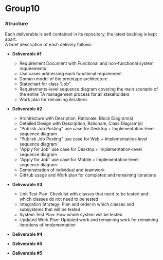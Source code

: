 # Group10
### Structure
Each deliverable is self contained in its repository, the latest backlog is kept apart.  
A brief description of each delivery follows.

*  __Deliverable #1__ 
    * Requirement Document with Functional and non-functional system requirements
    * Use cases addressing each functional requirement
    * Domain model of the prototype architecture
    * Statechart for class “Job”
    * Requirements-level sequence diagram covering the main scenario of the entire TA management process for all stakeholders
    * Work plan for remaining iterations

*  __Deliverable #2__
	* Architecture with Desription, Rationale, Block Diagram(s)
	* Detailed Design with Description, Rationale, Class Diagram(s)
	* "Publish Job Posting" use case for Desktop + Implementation-level sequence diagram
	* "Publish Job Posting" use case for Web + Implementation-level sequence diagram
	* "Apply for Job" use case for Desktop + Implementation-level sequence diagram
	* "Apply for Job" use case for Mobile + Implementation-level sequence diagram
	* Demonstration of individual and teamwork
	* GitHub usage and Work plan for completed and remaining iterations
	
*  __Deliverable #3__
	* Unit Test Plan:
		Checklist with classes that need to be tested and which classes do not need to be tested
	* Integration Strategy:
		Plan and order in which classes and subsystems that will be tested
	* System Test Plan:
		How whole system will be tested
	* Updated Work Plan:
		Updated work and remaining work for remaining iterations of implementation
		
*  __Deliverable #4__
*  __Deliverable #5__
*  __Deliverable #5__